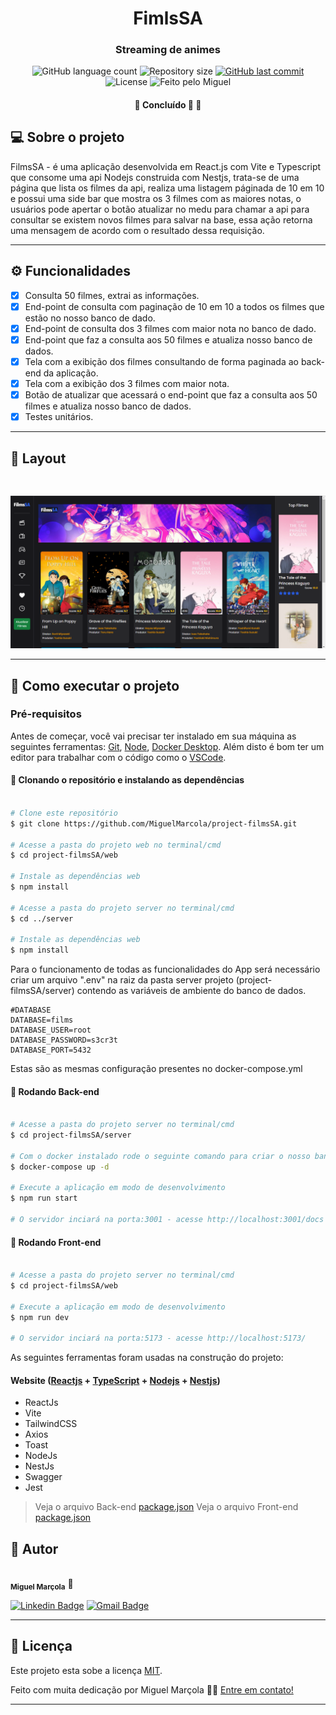 <h1 align="center">
     FimlsSA

</h1>

<h3 align="center">
    Streaming de animes
</h3>

<p align="center">
  <img alt="GitHub language count" src="https://img.shields.io/github/languages/count/MiguelMarcola/project-filmsSA?color=%2304D361">

  <img alt="Repository size" src="https://img.shields.io/github/repo-size/MiguelMarcola/project-filmsSA">
  
  <a href="https://github.com/MiguelMarcola/project-filmsSA/commits/main">
    <img alt="GitHub last commit" src="https://img.shields.io/github/last-commit/MiguelMarcola/project-filmsSA">
  </a>
    
   <img alt="License" src="https://img.shields.io/badge/license-MIT-brightgreen">
  
  <img alt="Feito pelo Miguel" src="https://img.shields.io/badge/feito%20por-Miguel-%237519C1">
  
 
</p>

<h4 align="center">
	🚧   Concluído 🚀 🚧
</h4>

## 💻 Sobre o projeto

FilmsSA - é uma aplicação desenvolvida em React.js com Vite e Typescript que consome uma api Nodejs construida com Nestjs, trata-se de uma página que lista os filmes da api, realiza uma listagem páginada de 10 em 10 e possui uma side bar que mostra os 3 filmes com as maiores notas, o usuários pode apertar o botão atualizar no medu para chamar a api para consultar se existem novos filmes para salvar na base, essa ação retorna uma mensagem de acordo com o resultado dessa requisição.

---

## ⚙️ Funcionalidades

- [x] Consulta 50 filmes, extrai as informações.
- [x] End-point de consulta com paginação de 10 em 10 a todos os filmes que estão no nosso banco de dado.
- [x] End-point de consulta dos 3 filmes com maior nota no banco de dado.
- [x] End-point que faz a consulta aos 50 filmes e atualiza nosso banco de dados.
- [x] Tela com a exibição dos filmes consultando de forma paginada ao back-end da aplicação.
- [x] Tela com a exibição dos 3 filmes com maior nota.
- [x] Botão de atualizar que acessará o end-point que faz a consulta aos 50 filmes e atualiza nosso banco de dados.
- [x] Testes unitários.
---

## 🎨 Layout

<p align="center">

  <img alt="Visual" title="#Visual" src="./layout1.png" width="800px" style="margin-top: 30px;">

</p>

---

## 🚀 Como executar o projeto

### Pré-requisitos

Antes de começar, você vai precisar ter instalado em sua máquina as seguintes ferramentas:
[Git](https://git-scm.com), [Node](https://nodejs.org/), [Docker Desktop](https://docs.docker.com/desktop/). 
Além disto é bom ter um editor para trabalhar com o código como o [VSCode](https://code.visualstudio.com/).

#### 🎲 Clonando o repositório e instalando as dependências

```bash

# Clone este repositório
$ git clone https://github.com/MiguelMarcola/project-filmsSA.git

# Acesse a pasta do projeto web no terminal/cmd
$ cd project-filmsSA/web

# Instale as dependências web
$ npm install

# Acesse a pasta do projeto server no terminal/cmd
$ cd ../server

# Instale as dependências web
$ npm install

```

Para o funcionamento de todas as funcionalidades do App será necessário criar um arquivo ".env" na raiz da pasta server projeto (project-filmsSA/server) contendo as variáveis de ambiente do banco de dados.

```
#DATABASE
DATABASE=films
DATABASE_USER=root
DATABASE_PASSWORD=s3cr3t
DATABASE_PORT=5432

```

Estas são as mesmas configuração presentes no docker-compose.yml

#### 🎲 Rodando Back-end

```bash

# Acesse a pasta do projeto server no terminal/cmd
$ cd project-filmsSA/server

# Com o docker instalado rode o seguinte comando para criar o nosso banco de dados
$ docker-compose up -d

# Execute a aplicação em modo de desenvolvimento
$ npm run start

# O servidor inciará na porta:3001 - acesse http://localhost:3001/docs e terá acesso a documentação da api

```

#### 🎲 Rodando Front-end

```bash

# Acesse a pasta do projeto server no terminal/cmd
$ cd project-filmsSA/web

# Execute a aplicação em modo de desenvolvimento
$ npm run dev

# O servidor inciará na porta:5173 - acesse http://localhost:5173/

```

As seguintes ferramentas foram usadas na construção do projeto:

#### **Website**  ([Reactjs](https://reactjs.org/)  +  [TypeScript](https://www.typescriptlang.org/) + [Nodejs](https://nodejs.org/en/) + [Nestjs](https://nestjs.com/))

-   ReactJs
-   Vite
-   TailwindCSS
-   Axios
-   Toast
-   NodeJs
-   NestJs
-   Swagger
-   Jest

> Veja o arquivo Back-end  [package.json](https://github.com/MiguelMarcola/project-filmsSA/blob/main/server/package.json)
> Veja o arquivo Front-end  [package.json](https://github.com/MiguelMarcola/project-filmsSA/blob/main/web/package.json)

## 🦸 Autor

<img style="border-radius: 50%;" src="https://avatars.githubusercontent.com/u/95949825?s=400&u=71abea02fa5086704e648496f0de845501599ca0&v=4" width="100px;" alt=""/>
 <br />
 <sub><b>Miguel Marçola</b></sub></a> 🚀
 <br />

[![Linkedin Badge](https://img.shields.io/badge/-Miguel-blue?style=flat-square&logo=Linkedin&logoColor=white&link=https://www.linkedin.com/in/miguel-mar%C3%A7ola-28535a151/)](https://www.linkedin.com/in/miguel-mar%C3%A7ola-28535a151/) 
[![Gmail Badge](https://img.shields.io/badge/Miguel%20Mar%C3%A7ola-c14438?style=flat-square&logo=Gmail&logoColor=white&link=mailto:miguelmarcola@gmail.com)](miguelmarcola@gmail.com)

---

## 📝 Licença

Este projeto esta sobe a licença [MIT](./LICENSE).

Feito com muita dedicação por Miguel Marçola 👋🏽 [Entre em contato!](https://www.linkedin.com/in/miguel-mar%C3%A7ola-28535a151/)

---


